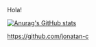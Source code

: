 
<p>Hola!</br>

<!-- ![Anurag's GitHub stats](https://github-readme-stats.vercel.app/api?username=anuraghazra&show_icons=true&theme=radical) -->

[![Anurag's GitHub stats](https://github-readme-stats.vercel.app/api?username=jonatan-c)](https://github.com/jonatan-c/github-readme-stats)

https://github.com/jonatan-c
<!-- 
## Soy Jonatan, Fullstack developer de Argentina -->
<!-- 
<h3>Tengo habilidades en:</h3>
<p>
    
    Frontend
   <p> 
   <img alt="html5" src="https://img.shields.io/badge/-HTML5-E34F26?style=flat-square&logo=html5&logoColor=white" />
   <img alt="css3" src="https://img.shields.io/badge/-CSS-1572B6?style=flat-square&logo=css3&logoColor=white" />
    <img alt="Sass" src="https://img.shields.io/badge/-Sass-CC6699?style=flat-square&logo=sass&logoColor=white" />
    <img alt="Bootstrap" src="https://img.shields.io/badge/-Bootstrap-7952B3?style=flat-square&logo=bootstrap&logoColor=white" />
    <img alt="Javascript" src="https://img.shields.io/badge/-Javascript-F7DF1E?style=flat-square&logo=javascript&logoColor=white" />
    <img alt="React" src="https://img.shields.io/badge/-React-45b8d8?style=flat-square&logo=react&logoColor=white" />
    <img alt="git" src="https://img.shields.io/badge/-Git-F05032?style=flat-square&logo=git&logoColor=white" />
    <img alt="github" src="https://img.shields.io/badge/-Github-F05032?style=flat-square&logo=github&logoColor=white" />
    </p>   
    
     Backend
   <p> 
    <img alt="Nodejs" src="https://img.shields.io/badge/-Nodejs-43853d?style=flat-square&logo=Node.js&logoColor=white" />
    <img alt="Express" src="https://img.shields.io/badge/-Express-000000?style=flat-square&logo=Node.js&logoColor=white" />
    <img alt="MongoDB" src="https://img.shields.io/badge/-MongoDB-13aa52?style=flat-square&logo=mongodb&logoColor=white" />
    <img alt="MySQL" src="https://img.shields.io/badge/-MySQL-4479A1?style=flat-square&logo=mysql&logoColor=white" />
      <img alt="Swagger" src="https://img.shields.io/badge/-Swagger-85EA2D?style=flat-square&logo=swagger&logoColor=white" />
    </p>
    
    Otros
   <p> 
    <img alt="Slack" src="https://img.shields.io/badge/-Slack-4A154B?style=flat-square&logo=slack&logoColor=white" />
    <img alt="Trello" src="https://img.shields.io/badge/-Trello-0052CC?style=flat-square&logo=trello&logoColor=white" />
    </p>
     -->
</p>

<!--   <img alt="TypeScript" src="https://img.shields.io/badge/-TypeScript-007ACC?style=flat-square&logo=typescript&logoColor=white" />
  <img alt="redux" src="https://img.shields.io/badge/-Redux-764ABC?style=flat-square&logo=redux&logoColor=white" /> -->
